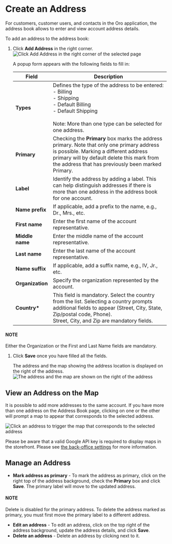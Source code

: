 <a id="user-guide-getting-started-address-book"></a>

# Create an Address

<!-- begin -->

For customers, customer users, and contacts in the Oro application, the address book allows to enter and view account address details.

To add an address to the address book:

1. Click **Add Address** in the right corner.
   ![Click Add Address in the right corner of the selected page](user/img/customers/customers/acc_add_address.png)

   A popup form appears with the following fields to fill in:

   | Field            | Description                                                                                                                                                                                                                            |
   |------------------|----------------------------------------------------------------------------------------------------------------------------------------------------------------------------------------------------------------------------------------|
   | **Types**        | Defines the type of the address to be entered:<br/>- Billing<br/>- Shipping<br/>- Default Billing<br/>- Default Shipping<br/><br/>Note: More than one type can be selected for one address.                                            |
   | **Primary**      | Checking the **Primary** box marks the address primary. Note that only one primary address is possible. Marking a different address primary will by default delete this mark from the address that has previously been marked Primary. |
   | **Label**        | Identify the address by adding a label. This can help distinguish addresses if there is more than one address in the address book for one account.                                                                                     |
   | **Name prefix**  | If applicable, add a prefix to the name, e.g., Dr., Mrs., etc.                                                                                                                                                                         |
   | **First name**   | Enter the first name of the account representative.                                                                                                                                                                                    |
   | **Middle name**  | Enter the middle name of the account representative.                                                                                                                                                                                   |
   | **Last name**    | Enter the last name of the account representative.                                                                                                                                                                                     |
   | **Name suffix**  | If applicable, add a suffix name, e.g., IV, Jr., etc.                                                                                                                                                                                  |
   | **Organization** | Specify the organization represented by the account.                                                                                                                                                                                   |
   | **Country\***    | This field is mandatory. Select the country from the list. Selecting a country prompts additional fields to appear (Street, City, State, Zip/postal code, Phone).<br/>Street, City, and Zip are mandatory fields.                      |

#### NOTE
Either the Organization or the First and Last Name fields are mandatory.

1. Click **Save** once you have filled all the fields.

   The address and the map showing the address location is displayed on the right of the address.
   ![The address and the map are shown on the right of the address](user/img/customers/customers/acc_address_saved.png)

## View an Address on the Map

It is possible to add more addresses to the same account. If you have more than one address on the Address Book page, clicking on one or the other will prompt a map to appear that corresponds to the selected address.

![Click an address to trigger the map that corresponds to the selected address](user/img/customers/customers/acc_address_correspondin_map.png)

Please be aware that a valid Google API key is required to display maps in the storefront. Please see [the back-office settings](../../system/configuration/system/integrations/google-settings/google-integration.md#system-configuration-integrations-google) for more information.

## Manage an Address

* **Mark address as primary** - To mark the address as primary, click <i class="fa fa-edit fa-lg" aria-hidden="true"></i> on the right top of the address background, check the **Primary** box and click **Save**. The primary label will move to the updated address.

#### NOTE
Delete is disabled for the primary address. To delete the address marked as primary, you must first move the primary label to a different address.

* **Edit an address** - To edit an address, click <i class="fa fa-edit fa-lg" aria-hidden="true"></i> on the top right of the address background, update the address details, and click **Save**.
* **Delete an address** - Delete an address by clicking <i class="fas fa-trash-alt" aria-hidden="true"></i> next to it.

<!-- finish -->
<!-- fa-bars = fa-navicon -->
<!-- Ic Tiles is used as Set As Default in saved views, and as tiles in display layout options -->
<!-- IcPencil refers to Rename in Commerce and Inline Editing in CRM -->
<!-- Check mark in the square. -->
<!-- SortDesc is also used as drop-down arrow -->
